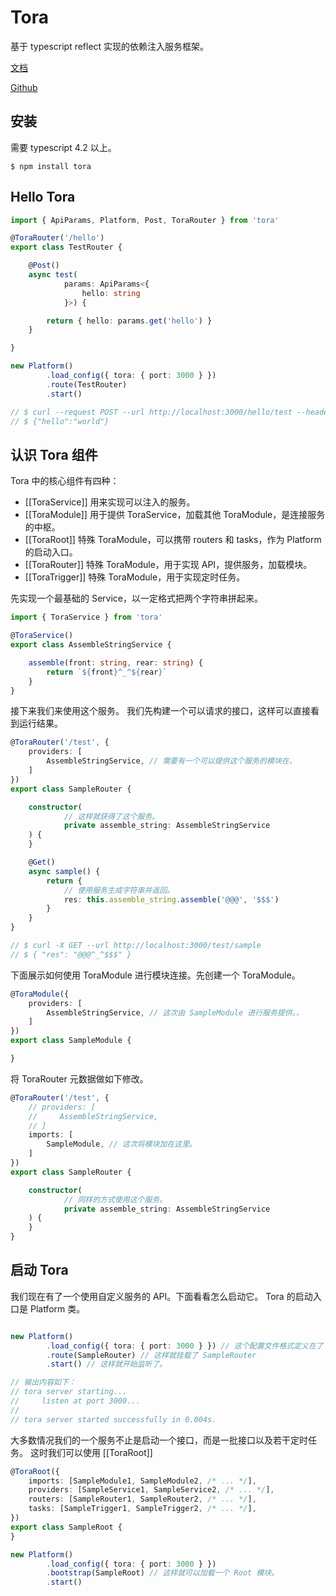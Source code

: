 # Tora

基于 typescript reflect 实现的依赖注入服务框架。

[文档](https://isatiso.github.io/tora)

[Github](https://github.com/isatiso/tora)

## 安装

需要 typescript 4.2 以上。

```
$ npm install tora
```

## Hello Tora

```typescript
import { ApiParams, Platform, Post, ToraRouter } from 'tora'

@ToraRouter('/hello')
export class TestRouter {

    @Post()
    async test(
            params: ApiParams<{
                hello: string
            }>) {

        return { hello: params.get('hello') }
    }

}

new Platform()
        .load_config({ tora: { port: 3000 } })
        .route(TestRouter)
        .start()

// $ curl --request POST --url http://localhost:3000/hello/test --header 'Content-Type: application/json' --data '{ "hello": "world" }'
// $ {"hello":"world"}
```

## 认识 Tora 组件

Tora 中的核心组件有四种：

- [[ToraService]] 用来实现可以注入的服务。
- [[ToraModule]] 用于提供 ToraService，加载其他 ToraModule，是连接服务的中枢。
- [[ToraRoot]] 特殊 ToraModule，可以携带 routers 和 tasks，作为 Platform 的启动入口。
- [[ToraRouter]] 特殊 ToraModule，用于实现 API，提供服务，加载模块。
- [[ToraTrigger]] 特殊 ToraModule，用于实现定时任务。

先实现一个最基础的 Service，以一定格式把两个字符串拼起来。

```typescript
import { ToraService } from 'tora'

@ToraService()
export class AssembleStringService {

    assemble(front: string, rear: string) {
        return `${front}^_^${rear}`
    }
}
```

接下来我们来使用这个服务。 我们先构建一个可以请求的接口，这样可以直接看到运行结果。

```typescript
@ToraRouter('/test', {
    providers: [
        AssembleStringService, // 需要有一个可以提供这个服务的模块在，
    ]
})
export class SampleRouter {

    constructor(
            // 这样就获得了这个服务。
            private assemble_string: AssembleStringService
    ) {
    }

    @Get()
    async sample() {
        return {
            // 使用服务生成字符串并返回。
            res: this.assemble_string.assemble('@@@', '$$$')
        }
    }
}

// $ curl -X GET --url http://localhost:3000/test/sample
// $ { "res": "@@@^_^$$$" }
```

下面展示如何使用 ToraModule 进行模块连接。先创建一个 ToraModule。

```typescript
@ToraModule({
    providers: [
        AssembleStringService, // 这次由 SampleModule 进行服务提供。，
    ]
})
export class SampleModule {

}
```

将 ToraRouter 元数据做如下修改。

```typescript
@ToraRouter('/test', {
    // providers: [
    //     AssembleStringService,
    // ]
    imports: [
        SampleModule, // 这次将模块加在这里。
    ]
})
export class SampleRouter {

    constructor(
            // 同样的方式使用这个服务。
            private assemble_string: AssembleStringService
    ) {
    }
}
```

## 启动 Tora

我们现在有了一个使用自定义服务的 API。下面看看怎么启动它。 Tora 的启动入口是 Platform 类。

```typescript

new Platform()
        .load_config({ tora: { port: 3000 } }) // 这个配置文件格式定义在了 global.ToraConfigSchema 接口中，可以通过生命合并扩展这个接口。
        .route(SampleRouter) // 这样就挂载了 SampleRouter
        .start() // 这样就开始监听了。

// 输出内容如下：
// tora server starting...
//     listen at port 3000...
//
// tora server started successfully in 0.004s.

```

大多数情况我们的一个服务不止是启动一个接口，而是一批接口以及若干定时任务。 这时我们可以使用 [[ToraRoot]]

```typescript
@ToraRoot({
    imports: [SampleModule1, SampleModule2, /* ... */],
    providers: [SampleService1, SampleService2, /* ... */],
    routers: [SampleRouter1, SampleRouter2, /* ... */],
    tasks: [SampleTrigger1, SampleTrigger2, /* ... */],
})
export class SampleRoot {
}

new Platform()
        .load_config({ tora: { port: 3000 } })
        .bootstrap(SampleRoot) // 这样就可以加载一个 Root 模块。
        .start()
```







